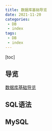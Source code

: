 ```yaml
---
title: 数据库基础导览
date: 2021-11-20
categories: 
 - DB
 - index
tags:
 - DB
 - index
---
```


[toc]

## 导览
[数据库基础导览](./)

## SQL语法

## MySQL


